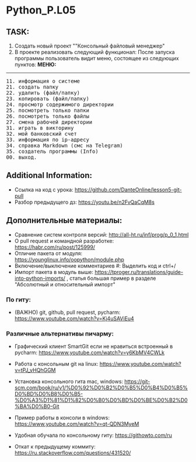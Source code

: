 # Python_P.L05
## TASK:

1. Создать новый проект ""Консольный файловый менеджер"
2. В проекте реализовать следующий функционал:
После запуска программы пользователь видит меню, состоящее из следующих пунктов:
**МЕНЮ:**

---

<pre>
11. информация о системе
21. создать папку
22. удалить (файл/папку)
23. копировать (файл/папку)
24. просмотр содержимого директории
25. посмотреть только папки
26. посмотреть только файлы
27. смена рабочей директории
31. играть в викторину
32. мой банковский счет
33. информация по ip-адресу
34. справка Markdown (смс на Telegram)
35. создатель программы (Info)
00. выход.
</pre>



## Additional Information:

- Ссылка на код с урока: https://github.com/DanteOnline/lesson5-git-pull
- Разбор предыдущего дз: https://youtu.be/n2FvQaCqM8s

 
## Дополнительные материалы:
- Сравнение систем контроля версий: http://all-ht.ru/inf/prog/p_0_1.html
- О pull request и командной разработке: https://habr.com/ru/post/125999/
- Отличие пакета от модуля: https://younglinux.info/oopython/module.php
- Включение/выключение комментариев #: Выделить код и ctrl+/
- Импорт пакета в модуль выше: https://tproger.ru/translations/guide-into-python-imports/ , статья большая пример в разделе "Абсолютный и относительный импорт"

### По гиту: 
- (ВАЖНО) git, github, pull request, pycharm: https://www.youtube.com/watch?v=Kj4uSAViEu4

### Различные альтернативы пичарму: 
- Графический клиент SmartGit если не нравиться встроенный в pycharm: https://www.youtube.com/watch?v=y6KbMV4CWLk
- Работа с консольным git на linux: https://www.youtube.com/watch?v=tPJ_vHQhGGM
- Установка консольного гита mac, windows: https://git-scm.com/book/ru/v1/%D0%92%D0%B2%D0%B5%D0%B4%D0%B5%D0%BD%D0%B8%D0%B5-%D0%A3%D1%81%D1%82%D0%B0%D0%BD%D0%BE%D0%B2%D0%BA%D0%B0-Git
- Пример работы в консоли в windows: https://www.youtube.com/watch?v=qt-QDN3MyeM
 
- Удобная обучала по консольному гиту: https://githowto.com/ru
- Откат к предыдущему коммиту: https://ru.stackoverflow.com/questions/431520/
